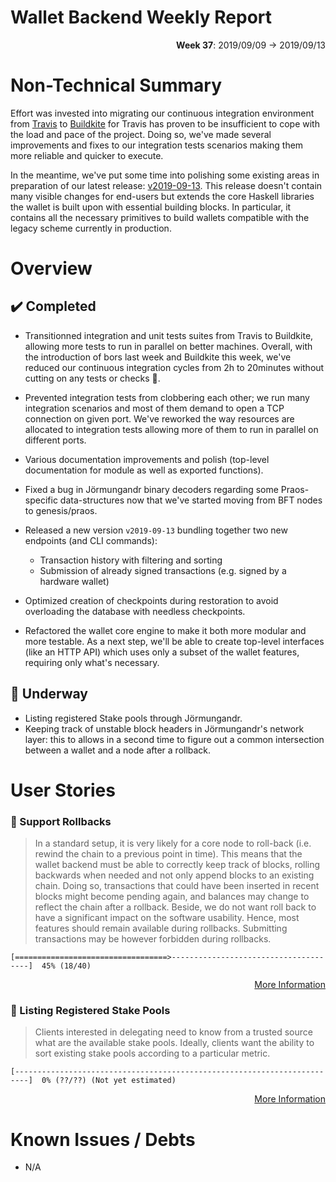 # Wallet Backend Weekly Report

<p align="right">
  <strong>Week 37</strong>: 2019/09/09 → 2019/09/13
</p>

# Non-Technical Summary

Effort was invested into migrating our continuous integration environment from
[Travis](https://travis-ci.org/) to [Buildkite](https://buildkite.com) for
Travis has proven to be insufficient to cope with the load and pace of the
project. Doing so, we've made several improvements and fixes to our integration
tests scenarios making them more reliable and quicker to execute. 

In the meantime, we've put some time into polishing some existing areas in
preparation of our latest release: [v2019-09-13](https://github.com/input-output-hk/cardano-wallet/releases/tag/v2019-09-13).
This release doesn't contain many visible changes for end-users but extends the
core Haskell libraries the wallet is built upon with essential building blocks.
In particular, it contains all the necessary primitives to build wallets
compatible with the legacy scheme currently in production.

# Overview

## :heavy_check_mark: Completed

- Transitionned integration and unit tests suites from Travis to Buildkite, 
  allowing more tests to run in parallel on better machines. Overall, with
  the introduction of bors last week and Buildkite this week, we've reduced 
  our continuous integration cycles from 2h to 20minutes without cutting on
  any tests or checks :tada:. 

- Prevented integration tests from clobbering each other; we run many 
  integration scenarios and most of them demand to open a TCP connection 
  on given port. We've reworked the way resources are allocated to integration
  tests allowing more of them to run in parallel on different ports.

- Various documentation improvements and polish (top-level documentation for
  module as well as exported functions). 

- Fixed a bug in Jörmungandr binary decoders regarding some Praos-specific 
  data-structures now that we've started moving from BFT nodes to genesis/praos.

- Released a new version `v2019-09-13` bundling together two new endpoints
  (and CLI commands):

  - Transaction history with filtering and sorting 
  - Submission of already signed transactions (e.g. signed by a hardware wallet)

- Optimized creation of checkpoints during restoration to avoid overloading 
  the database with needless checkpoints.

- Refactored the wallet core engine to make it both more modular and more
  testable.  As a next step, we'll be able to create top-level interfaces (like
  an HTTP API) which uses only a subset of the wallet features, requiring only
  what's necessary. 

## :construction: Underway

- Listing registered Stake pools through Jörmungandr.
- Keeping track of unstable block headers in Jörmungandr's network layer: this to allows
  in a second time to figure out a common intersection between a wallet and a node after
  a rollback. 

# User Stories

### :hammer: Support Rollbacks

> In a standard setup, it is very likely for a core node to roll-back (i.e.
> rewind the chain to a previous point in time). This means that the wallet
> backend must be able to correctly keep track of blocks, rolling backwards
> when needed and not only append blocks to an existing chain. Doing so,
> transactions that could have been inserted in recent blocks might become
> pending again, and balances may change to reflect the chain after a rollback.
> Beside, we do not want roll back to have a significant impact on the software
> usability. Hence, most features should remain available during rollbacks.
> Submitting transactions may be however forbidden during rollbacks.

```
[==================================>--------------------------------------]  45% (18/40)
```

<p align="right">
  <a target="_blank" href="https://github.com/input-output-hk/cardano-wallet/milestone/25">More Information</a>
</p>

### :hammer: Listing Registered Stake Pools

> Clients interested in delegating need to know from a trusted source what are
> the available stake pools. Ideally, clients want the ability to sort existing
> stake pools according to a particular metric. 

```
[-------------------------------------------------------------------------]  0% (??/??) (Not yet estimated)
```

<p align="right">
  <a target="_blank" href="https://github.com/input-output-hk/cardano-wallet/milestone/28">More Information</a>
</p>


# Known Issues / Debts

- N/A
